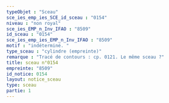 ```yaml
---
typeObjet : "Sceau"
sce_ies_emp_ies_SCE_id_sceau : "0154"
niveau : "non royal"
sce_ies_EMP_n_Inv_IFAO : "8509"
id_sceau : "0154"
sce_ies_emp_ies_EMP_n_Inv_IFAO : "8509"
motif : "indéterminé. "
type_sceau : "cylindre (empreinte)"
remarque : "Tracé de contours : cp. 0121. Le même sceau ?"
title: sceau n°0154
empreinte: "8509"
id_notice: 0154
layout: notice_sceau
type: sceau
partie: 1
---
```

